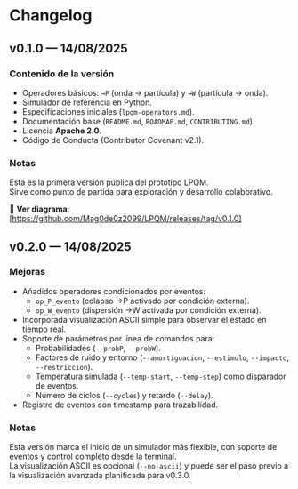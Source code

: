 # Changelog

## v0.1.0 — 14/08/2025

### Contenido de la versión
- Operadores básicos: `→P` (onda → partícula) y `→W` (partícula → onda).
- Simulador de referencia en Python.
- Especificaciones iniciales (`lpqm-operators.md`).
- Documentación base (`README.md`, `ROADMAP.md`, `CONTRIBUTING.md`).
- Licencia **Apache 2.0**.
- Código de Conducta (Contributor Covenant v2.1).

### Notas
Esta es la primera versión pública del prototipo LPQM.  
Sirve como punto de partida para exploración y desarrollo colaborativo.

📄 **Ver diagrama**: [https://github.com/Mag0de0z2099/LPQM/releases/tag/v0.1.0]

## v0.2.0 — 14/08/2025

### Mejoras
- Añadidos operadores condicionados por eventos:
  - `op_P_evento` (colapso →P activado por condición externa).
  - `op_W_evento` (dispersión →W activada por condición externa).
- Incorporada visualización ASCII simple para observar el estado en tiempo real.
- Soporte de parámetros por línea de comandos para:
  - Probabilidades (`--probP`, `--probW`).
  - Factores de ruido y entorno (`--amortiguacion`, `--estimulo`, `--impacto`, `--restriccion`).
  - Temperatura simulada (`--temp-start`, `--temp-step`) como disparador de eventos.
  - Número de ciclos (`--cycles`) y retardo (`--delay`).
- Registro de eventos con timestamp para trazabilidad.

### Notas
Esta versión marca el inicio de un simulador más flexible, con soporte de eventos y control completo desde la terminal.  
La visualización ASCII es opcional (`--no-ascii`) y puede ser el paso previo a la visualización avanzada planificada para v0.3.0.
